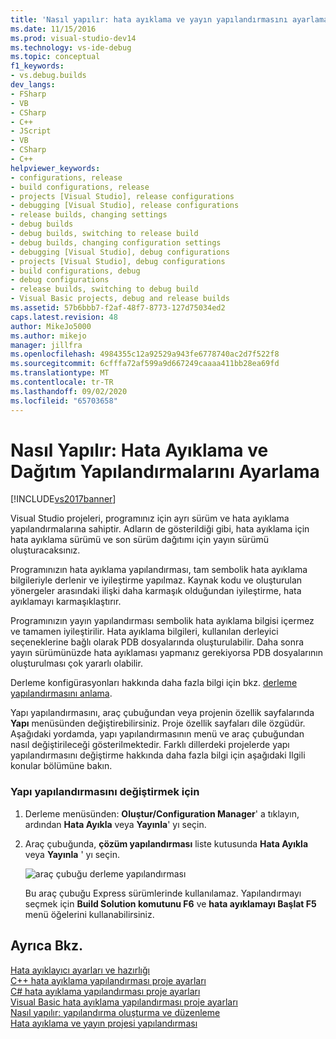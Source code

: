 ```yaml
---
title: 'Nasıl yapılır: hata ayıklama ve yayın yapılandırmasını ayarlama | Microsoft Docs'
ms.date: 11/15/2016
ms.prod: visual-studio-dev14
ms.technology: vs-ide-debug
ms.topic: conceptual
f1_keywords:
- vs.debug.builds
dev_langs:
- FSharp
- VB
- CSharp
- C++
- JScript
- VB
- CSharp
- C++
helpviewer_keywords:
- configurations, release
- build configurations, release
- projects [Visual Studio], release configurations
- debugging [Visual Studio], release configurations
- release builds, changing settings
- debug builds
- debug builds, switching to release build
- debug builds, changing configuration settings
- debugging [Visual Studio], debug configurations
- projects [Visual Studio], debug configurations
- build configurations, debug
- debug configurations
- release builds, switching to debug build
- Visual Basic projects, debug and release builds
ms.assetid: 57b6bbb7-f2af-48f7-8773-127d75034ed2
caps.latest.revision: 48
author: MikeJo5000
ms.author: mikejo
manager: jillfra
ms.openlocfilehash: 4984355c12a92529a943fe6778740ac2d7f522f8
ms.sourcegitcommit: 6cfffa72af599a9d667249caaaa411bb28ea69fd
ms.translationtype: MT
ms.contentlocale: tr-TR
ms.lasthandoff: 09/02/2020
ms.locfileid: "65703658"
---
```

# <a name="how-to-set-debug-and-release-configurations"></a>Nasıl Yapılır: Hata Ayıklama ve Dağıtım Yapılandırmalarını Ayarlama
[!INCLUDE[vs2017banner](../includes/vs2017banner.md)]

Visual Studio projeleri, programınız için ayrı sürüm ve hata ayıklama yapılandırmalarına sahiptir. Adların de gösterildiği gibi, hata ayıklama için hata ayıklama sürümü ve son sürüm dağıtımı için yayın sürümü oluşturacaksınız.  
  
 Programınızın hata ayıklama yapılandırması, tam sembolik hata ayıklama bilgileriyle derlenir ve iyileştirme yapılmaz. Kaynak kodu ve oluşturulan yönergeler arasındaki ilişki daha karmaşık olduğundan iyileştirme, hata ayıklamayı karmaşıklaştırır.  
  
 Programınızın yayın yapılandırması sembolik hata ayıklama bilgisi içermez ve tamamen iyileştirilir. Hata ayıklama bilgileri, kullanılan derleyici seçeneklerine bağlı olarak PDB dosyalarında oluşturulabilir. Daha sonra yayın sürümünüzde hata ayıklaması yapmanız gerekiyorsa PDB dosyalarının oluşturulması çok yararlı olabilir.  
  
 Derleme konfigürasyonları hakkında daha fazla bilgi için bkz. [derleme yapılandırmasını anlama](../ide/understanding-build-configurations.md).  
  
 Yapı yapılandırmasını, araç çubuğundan veya projenin özellik sayfalarında **Yapı** menüsünden değiştirebilirsiniz. Proje özellik sayfaları dile özgüdür. Aşağıdaki yordamda, yapı yapılandırmasının menü ve araç çubuğundan nasıl değiştirileceği gösterilmektedir. Farklı dillerdeki projelerde yapı yapılandırmasını değiştirme hakkında daha fazla bilgi için aşağıdaki Ilgili konular bölümüne bakın.  
  
### <a name="to-change-the-build-configuration"></a>Yapı yapılandırmasını değiştirmek için  
  
1. Derleme menüsünden: **Oluştur/Configuration Manager**' a tıklayın, ardından **Hata Ayıkla** veya **Yayınla**' yı seçin.  
  
2. Araç çubuğunda, **çözüm yapılandırması** liste kutusunda **Hata Ayıkla** veya **Yayınla** ' yı seçin.  
  
     ![araç çubuğu derleme yapılandırması](../debugger/media/toolbarbuildconfiguration.png "ToolbarBuildConfiguration")  
  
     Bu araç çubuğu Express sürümlerinde kullanılamaz. Yapılandırmayı seçmek için **Build Solution komutunu F6** ve **hata ayıklamayı Başlat F5** menü öğelerini kullanabilirsiniz.  
  
## <a name="see-also"></a>Ayrıca Bkz.  
 [Hata ayıklayıcı ayarları ve hazırlığı](../debugger/debugger-settings-and-preparation.md)   
 [C++ hata ayıklama yapılandırması proje ayarları](../debugger/project-settings-for-a-cpp-debug-configuration.md)   
 [C# hata ayıklama yapılandırması proje ayarları](../debugger/project-settings-for-csharp-debug-configurations.md)   
 [Visual Basic hata ayıklama yapılandırması proje ayarları](../debugger/project-settings-for-a-visual-basic-debug-configuration.md)   
 [Nasıl yapılır: yapılandırma oluşturma ve düzenleme](../ide/how-to-create-and-edit-configurations.md)   
 [Hata ayıklama ve yayın projesi yapılandırması](https://msdn.microsoft.com/0440b300-0614-4511-901a-105b771b236e)

